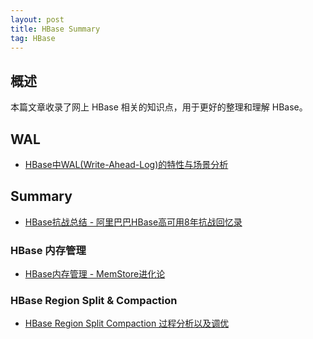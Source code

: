 ```yaml
---
layout: post
title: HBase Summary
tag: HBase
---
```


## 概述
本篇文章收录了网上 HBase 相关的知识点，用于更好的整理和理解 HBase。

## WAL
* [HBase中WAL(Write-Ahead-Log)的特性与场景分析](https://blog.csdn.net/u013063153/article/details/70224599)

## Summary

* [HBase抗战总结 - 阿里巴巴HBase高可用8年抗战回忆录](https://mp.weixin.qq.com/s/oyZjswjAy1dJCQldEhGqNg)
### HBase 内存管理
* [HBase内存管理 - MemStore进化论](https://mp.weixin.qq.com/s/LPhfQmx0lhRayA_KQWD0-g)

### HBase Region Split & Compaction
* [HBase Region Split Compaction 过程分析以及调优](https://cloud.tencent.com/developer/article/1005586)
